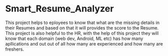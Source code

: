 # Smart_Resume_Analyzer
This project helps to eployees to know that what are the missing details in their Resumes and based on that it will provides the score to the Resume.
<br>
This project is also helpful to the HR, with the help of this project they will know that each domain (web dev, Android, ML etc) has how many apllications and out out of all how many are experienced and how many are freshers. 
